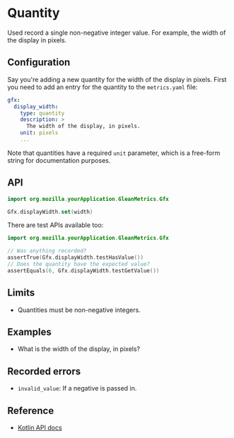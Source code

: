 # Quantity

Used record a single non-negative integer value.
For example, the width of the display in pixels.

## Configuration

Say you're adding a new quantity for the width of the display in pixels. First you need to add an entry for the quantity to the `metrics.yaml` file:

```YAML
gfx:
  display_width:
    type: quantity
    description: >
      The width of the display, in pixels.
    unit: pixels
    ...
```

Note that quantities have a required `unit` parameter, which is a free-form string for documentation purposes.

## API

```Kotlin
import org.mozilla.yourApplication.GleanMetrics.Gfx

Gfx.displayWidth.set(width)
```

There are test APIs available too:

```Kotlin
import org.mozilla.yourApplication.GleanMetrics.Gfx

// Was anything recorded?
assertTrue(Gfx.displayWidth.testHasValue())
// Does the quantity have the expected value?
assertEquals(6, Gfx.displayWidth.testGetValue())
```

## Limits

* Quantities must be non-negative integers.

## Examples

* What is the width of the display, in pixels?

## Recorded errors

* `invalid_value`: If a negative is passed in.

## Reference

* [Kotlin API docs](../../../javadoc/glean/mozilla.telemetry.glean.private/-quantity-metric-type/index.html)
